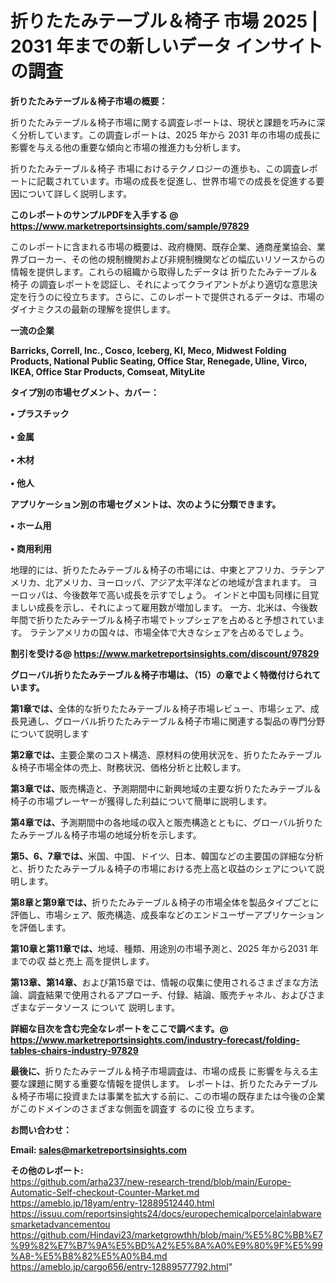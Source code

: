 # 折りたたみテーブル＆椅子 市場 2025 | 2031 年までの新しいデータ インサイトの調査

<strong><b>折りたたみテーブル＆椅子市場の概要：</b></strong>

折りたたみテーブル＆椅子市場に関する調査レポートは、現状と課題を巧みに深く分析しています。この調査レポートは、2025 年から 2031 年の市場の成長に影響を与える他の重要な傾向と市場の推進力も分析します。

折りたたみテーブル＆椅子 市場におけるテクノロジーの進歩も、この調査レポートに記載されています。市場の成長を促進し、世界市場での成長を促進する要因について詳しく説明します。

<strong>このレポートのサンプルPDFを入手する @ <a href=https://www.marketreportsinsights.com/sample/97829>https://www.marketreportsinsights.com/sample/97829</a></strong>

このレポートに含まれる市場の概要は、政府機関、既存企業、通商産業協会、業界ブローカー、その他の規制機関および非規制機関などの幅広いリソースからの情報を提供します。これらの組織から取得したデータは 折りたたみテーブル＆椅子 の調査レポートを認証し、それによってクライアントがより適切な意思決定を行うのに役立ちます。さらに、このレポートで提供されるデータは、市場のダイナミクスの最新の理解を提供します。

<strong>一流の企業</strong>

<strong><b>Barricks, Correll, Inc., Cosco, Iceberg, KI, Meco, Midwest Folding Products, National Public Seating, Office Star, Renegade, Uline, Virco, IKEA, Office Star Products, Comseat, MityLite</b></strong>

<strong><b>タイプ別の市場セグメント、カバー：</b></strong>

<strong>• プラスチック<br><br>• 金属<br><br>• 木材<br><br>• 他人</strong>

<strong><b>アプリケーション別の市場セグメントは、次のように分類できます。</b></strong>

<strong>• ホーム用<br><br>• 商用利用</strong>

 地理的には、折りたたみテーブル＆椅子の市場には、中東とアフリカ、ラテンアメリカ、北アメリカ、ヨーロッパ、アジア太平洋などの地域が含まれます。 ヨーロッパは、今後数年で高い成長を示すでしょう。 インドと中国も同様に目覚ましい成長を示し、それによって雇用数が増加します。 一方、北米は、今後数年間で折りたたみテーブル＆椅子市場でトップシェアを占めると予想されています。 ラテンアメリカの国々は、市場全体で大きなシェアを占めるでしょう。

<strong>割引を受ける@ <a href=https://www.marketreportsinsights.com/discount/97829>https://www.marketreportsinsights.com/discount/97829</a></strong>

<strong><b>グローバル折りたたみテーブル＆椅子市場は、（15）の章でよく特徴付けられています。</b></strong>

<strong><b>第</b></strong><strong><b>1章では、</b></strong>全体的な折りたたみテーブル＆椅子市場レビュー、市場シェア、成長見通し、グローバル折りたたみテーブル＆椅子市場に関連する製品の専門分野について説明します

<strong><b>第2章では、</b></strong>主要企業のコスト構造、原材料の使用状況を、折りたたみテーブル＆椅子市場全体の売上、財務状況、価格分析と比較します。

<strong><b>第3章では、</b></strong>販売構造と、予測期間中に新興地域の主要な折りたたみテーブル＆椅子の市場プレーヤーが獲得した利益について簡単に説明します。

<strong><b>第4章では、</b></strong>予測期間中の各地域の収入と販売構造とともに、グローバル折りたたみテーブル＆椅子市場の地域分析を示します。

<strong><b>第5、6、7章では、</b></strong>米国、中国、ドイツ、日本、韓国などの主要国の詳細な分析と、折りたたみテーブル＆椅子の市場における売上高と収益のシェアについて説明します。

<strong><b>第8章と第9章では、</b></strong>折りたたみテーブル＆椅子の市場全体を製品タイプごとに評価し、市場シェア、販売構造、成長率などのエンドユーザーアプリケーションを評価します。

<strong><b>第10章と第11章では、</b></strong>地域、種類、用途別の市場予測と、2025 年から2031 年までの収 益と売上 高を提供します。

<strong><b>第13章、第14章、</b></strong>および第15章では、情報の収集に使用されるさまざまな方法論、調査結果で使用されるアプローチ、付録、結論、販売チャネル、およびさまざまなデータソース について 説明します。

<strong>詳細な目次を含む完全なレポートをここで調べます。@ <a href=https://www.marketreportsinsights.com/industry-forecast/folding-tables-chairs-industry-97829>https://www.marketreportsinsights.com/industry-forecast/folding-tables-chairs-industry-97829</a></strong>

<strong><b>最後に、</b></strong>折りたたみテーブル＆椅子市場調査は、市場の成長 に影響を</a>与える主要な課題に関する重要な情報を提供します。 レポートは、折りたたみテーブル＆椅子市場に投資または事業を拡大する前に、この市場の既存または今後の企業がこのドメインのさまざまな側面を調査す るのに役 立ちます。

<strong><b>お問い合わせ：</b></strong>

<strong>Email: </strong><a href=mailto:sales@marketreportsinsights.com><strong>sales@marketreportsinsights.com</strong></a>

<strong>その他のレポート:</strong>
<br>
<a href=https://github.com/arha237/new-research-trend/blob/main/Europe-Automatic-Self-checkout-Counter-Market.md>https://github.com/arha237/new-research-trend/blob/main/Europe-Automatic-Self-checkout-Counter-Market.md</a>
<br>
<a href=https://ameblo.jp/18yam/entry-12889512440.html>https://ameblo.jp/18yam/entry-12889512440.html</a>
<br>
<a href=https://issuu.com/reportsinsights24/docs/europechemicalporcelainlabwaresmarketadvancementou>https://issuu.com/reportsinsights24/docs/europechemicalporcelainlabwaresmarketadvancementou</a>
<br>
<a href=https://github.com/Hindavi23/marketgrowthh/blob/main/%E5%8C%BB%E7%99%82%E7%B7%9A%E5%BD%A2%E5%8A%A0%E9%80%9F%E5%99%A8-%E5%B8%82%E5%A0%B4.md>https://github.com/Hindavi23/marketgrowthh/blob/main/%E5%8C%BB%E7%99%82%E7%B7%9A%E5%BD%A2%E5%8A%A0%E9%80%9F%E5%99%A8-%E5%B8%82%E5%A0%B4.md</a>
<br>
<a href=https://ameblo.jp/cargo656/entry-12889577792.html>https://ameblo.jp/cargo656/entry-12889577792.html</a>"
